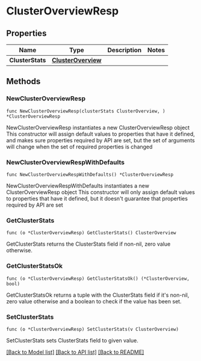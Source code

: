 # ClusterOverviewResp

## Properties

Name | Type | Description | Notes
------------ | ------------- | ------------- | -------------
**ClusterStats** | [**ClusterOverview**](ClusterOverview.md) |  | 

## Methods

### NewClusterOverviewResp

`func NewClusterOverviewResp(clusterStats ClusterOverview, ) *ClusterOverviewResp`

NewClusterOverviewResp instantiates a new ClusterOverviewResp object
This constructor will assign default values to properties that have it defined,
and makes sure properties required by API are set, but the set of arguments
will change when the set of required properties is changed

### NewClusterOverviewRespWithDefaults

`func NewClusterOverviewRespWithDefaults() *ClusterOverviewResp`

NewClusterOverviewRespWithDefaults instantiates a new ClusterOverviewResp object
This constructor will only assign default values to properties that have it defined,
but it doesn't guarantee that properties required by API are set

### GetClusterStats

`func (o *ClusterOverviewResp) GetClusterStats() ClusterOverview`

GetClusterStats returns the ClusterStats field if non-nil, zero value otherwise.

### GetClusterStatsOk

`func (o *ClusterOverviewResp) GetClusterStatsOk() (*ClusterOverview, bool)`

GetClusterStatsOk returns a tuple with the ClusterStats field if it's non-nil, zero value otherwise
and a boolean to check if the value has been set.

### SetClusterStats

`func (o *ClusterOverviewResp) SetClusterStats(v ClusterOverview)`

SetClusterStats sets ClusterStats field to given value.



[[Back to Model list]](../README.md#documentation-for-models) [[Back to API list]](../README.md#documentation-for-api-endpoints) [[Back to README]](../README.md)


